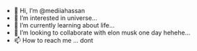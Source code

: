 - 👋 Hi, I’m @mediiahassan
- 👀 I’m interested in universe...
- 🌱 I’m currently learning about life...
- 💞️ I’m looking to collaborate with elon musk one day hehehe...
- 📫 How to reach me ... dont 

<!---
